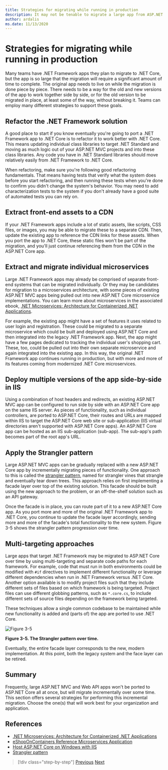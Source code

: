```yaml
---
title: Strategies for migrating while running in production
description: It may not be tenable to migrate a large app from ASP.NET MVC to ASP.NET Core all at once. Learn some strategies for migrating an app to ASP.NET Core while keeping it running and in production for existing users.
author: ardalis
ms.date: 11/13/2020
---
```


# Strategies for migrating while running in production

Many teams have .NET Framework apps they plan to migrate to .NET Core, but the app is so large that the migration will require a significant amount of time to complete. The original app needs to live on while the migration is done piece by piece. There needs to be a way for the old and new versions of the app to work together side by side, or for the old version to be migrated in place, at least some of the way, without breaking it. Teams can employ many different strategies to support these goals.

## Refactor the .NET Framework solution

A good place to start if you know eventually you're going to port a .NET Framework app to .NET Core is to refactor it to work better with .NET Core. This means updating individual class libraries to target .NET Standard and moving as much logic out of your ASP.NET MVC projects and into these class libraries. Any code you have in .NET Standard libraries should move relatively easily from .NET Framework to .NET Core.

When refactoring, make sure you're following good refactoring fundamentals. That means having tests that verify what the system does before you start refactoring, and then running these tests when you're done to confirm you didn't change the system's behavior. You may need to add characterization tests to the system if you don't already have a good suite of automated tests you can rely on.

## Extract front-end assets to a CDN

If your .NET Framework apps include a lot of static assets, like scripts, CSS files, or images, you may be able to migrate these to a separate CDN. Then, update the existing app to reference the CDN links for these assets. When you port the app to .NET Core, these static files won't be part of the migration, and you'll just continue referencing them from the CDN in the ASP.NET Core app.

## Extract and migrate individual microservices

Large .NET Framework apps may already be comprised of separate front-end systems that can be migrated individually. Or they may be candidates for migration to a microservices architecture, with some pieces of existing ASP.NET MVC apps being pulled out into new ASP.NET Core microservice implementations. You can learn more about microservices in the associated ebook, [.NET Microservices: Architecture for Containerized .NET Applications](https://aka.ms/microservicesebook).

For example, the existing app might have a set of features it uses related to user login and registration. These could be migrated to a separate microservice which could be built and deployed using ASP.NET Core and then integrated into the legacy .NET Framework app. Next, the app might have a few pages dedicated to tracking the individual user's shopping cart. These, too, could be pulled out into their own separate microservice and again integrated into the existing app. In this way, the original .NET Framework app continues running in production, but with more and more of its features coming from modernized .NET Core microservices.

## Deploy multiple versions of the app side-by-side in IIS

Using a combination of host headers and redirects, an existing ASP.NET MVC app can be configured to run side by side with an ASP.NET Core app on the same IIS server. As pieces of functionality, such as individual controllers, are ported to ASP.NET Core, their routes and URLs are mapped within IIS to target the ASP.NET Core web site or sub-application (IIS virtual directories aren't supported with ASP.NET Core apps). An ASP.NET Core app can be hosted as an IIS sub-application (sub-app). The sub-app's path becomes part of the root app's URL.

## Apply the Strangler pattern

Large ASP.NET MVC apps can be gradually replaced with a new ASP.NET Core app by incrementally migrating pieces of functionality. One approach to this is called the [strangler pattern](https://docs.microsoft.com/azure/architecture/patterns/strangler), named for strangler vines that strangle and eventually tear down trees. This approach relies on first implementing a facade layer over top of the existing solution. This facade should be built using the new approach to the problem, or an off-the-shelf solution such as an API gateway.

Once the facade is in place, you can route part of it to a new ASP.NET Core app. As you port more and more of the original .NET Framework app to .NET Core, you continue to update the facade layer accordingly, sending more and more of the facade's total functionality to the new system. Figure 3-5 shows the strangler pattern progression over time.

## Multi-targeting approaches

Large apps that target .NET Framework may be migrated to ASP.NET Core over time by using multi-targeting and separate code paths for each framework. For example, code that must run in both environments could be modified with `#if` directives to implement different functionality or leverage different dependencies when run in .NET Framework versus .NET Core. Another option available is to modify project files such that they include different sets of files based on which framework is being targeted. Project files can use different globbing patterns, such as `*.core.cs`, to include different sets of source files depending on the framework being targeted.

These techniques allow a single common codebase to be maintained while new functionality is added and (parts of) the app are ported to use .NET Core.

![Figure 3-5](media/Figure3-5.png)

**Figure 3-5. The Strangler pattern over time.**

Eventually, the entire facade layer corresponds to the new, modern implementation. At this point, both the legacy system and the face layer can be retired.

## Summary

Frequently, large ASP.NET MVC and Web API apps won't be ported to ASP.NET Core all at once, but will migrate incrementally over some time. This section offers several strategies for performing this incremental migration. Choose the one(s) that will work best for your organization and application.

## References

- [.NET Microservices: Architecture for Containerized .NET Applications](https://aka.ms/microservicesebook)
- [eShopOnContainers Reference Microservices Application](https://github.com/dotnet-architecture/eShopOnContainers)
- [Host ASP.NET Core on Windows with IIS](https://docs.microsoft.com/aspnet/core/host-and-deploy/iis/)
- [Strangler pattern](https://docs.microsoft.com/azure/architecture/patterns/strangler)

>[!div class="step-by-step"]
>[Previous](understand-update-dependencies.md)
>[Next](example-migration-eshop.md)
